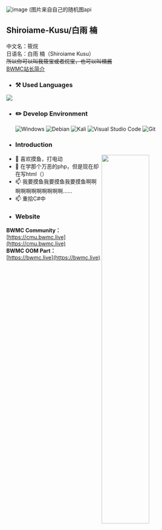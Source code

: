 ![image](https://cdn.kusu.icu/image/1.jpg)
(图片来自自己的随机图api  
## Shiroiame-Kusu/白雨 楠
中文名：筱烷  
日语名：白雨 楠（Shiroiame Kusu）  
~~所以你可以叫我筱宝或者烷宝，也可以叫楠酱~~  
[BWMC站长简介](https://cmu.bwmc.live/about-creator/)  

- ### :hammer_and_pick: Used Languages
<img src="https://github-readme-stats.vercel.app/api/top-langs/?username=Shiroiame-Kusu&layout=compact&theme=calm&hide_border=true&langs_count=6&exclude_repo=bspart&card_width=323"/>

- ### :pencil2: Develop Environment
  ![Windows](https://img.shields.io/badge/-Windows_11_Insider_Preview-0078D6?style=flat-square&logo=windows&logoColor=white) ![Debian](https://img.shields.io/badge/-Debian11-C70137?style=flat-square&logo=debian&logoColor=white) ![Kali](https://img.shields.io/badge/-Kali_Linux-46C8FF?style=flat-square&logo=kalilinux&logoColor=white) ![Visual Studio Code](https://img.shields.io/badge/-Visual_Studio_Code-007ACC?style=flat-square&logo=visual-studio-code&logoColor=white) ![Git](https://img.shields.io/badge/-Git-F05032?style=flat-square&logo=git&logoColor=white)  
- ### Introduction
<img align="right" width="50%" src="https://github-readme-stats.vercel.app/api?username=Shiroiame-Kusu&show_icons=true&theme=radical" />

- 👀 喜欢摸鱼，打电动
- 🌱 在学那个万恶的php，但是现在却在写html（）
- 📫 我要摸鱼我要摸鱼我要摸鱼啊啊啊啊啊啊啊啊啊啊啊……
- 📫 重拾C#中
- ### Website
**BWMC Community：** [https://cmu.bwmc.live](https://cmu.bwmc.live)  
**BWMC OOM Part：** [https://bwmc.live](https://bwmc.live)

<!---
Shiroiame-Kusu/Shiroiame-Kusu is a ✨ special ✨ repository because its `README.md` (this file) appears on your GitHub profile.
You can click the Preview link to take a look at your changes.
--->
